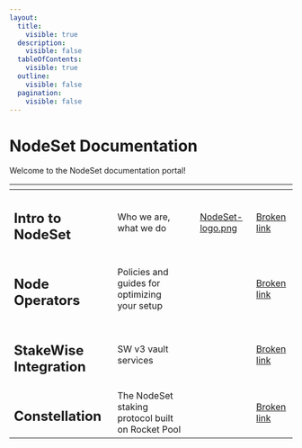 ```yaml
---
layout:
  title:
    visible: true
  description:
    visible: false
  tableOfContents:
    visible: true
  outline:
    visible: false
  pagination:
    visible: false
---
```


# NodeSet Documentation

Welcome to the NodeSet documentation portal!&#x20;

<table data-view="cards"><thead><tr><th></th><th></th><th></th><th data-hidden data-card-cover data-type="files"></th><th data-hidden data-card-target data-type="content-ref"></th></tr></thead><tbody><tr><td><h2>Intro to NodeSet</h2></td><td>Who we are, what we do</td><td></td><td><a href=".gitbook/assets/NodeSet-logo.png">NodeSet-logo.png</a></td><td><a href="broken-reference">Broken link</a></td></tr><tr><td><h2><strong>Node Operators</strong></h2></td><td>Policies and guides for optimizing your setup</td><td></td><td></td><td><a href="broken-reference">Broken link</a></td></tr><tr><td><h2><strong>StakeWise Integration</strong></h2></td><td>SW v3 vault services</td><td></td><td></td><td><a href="broken-reference">Broken link</a></td></tr><tr><td><h2>Constellation</h2></td><td>The NodeSet staking protocol built on Rocket Pool</td><td></td><td></td><td><a href="broken-reference">Broken link</a></td></tr></tbody></table>

